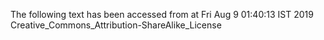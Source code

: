 The following text has been accessed from at Fri Aug 9 01:40:13 IST 2019
Creative_Commons_Attribution-ShareAlike_License
